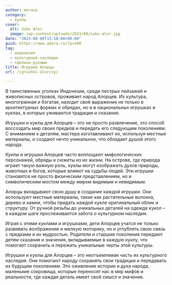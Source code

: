 ```yaml
---
author: morava
category:
  - куклы
cover:
  alt: Suku Alor
  image: /wp-content/uploads/2023/08/suku-alor.jpg
date: "2023-08-09T15:18:00+00:00"
guid: https://www.adora.ru/?p=448
tag:
  - индонезия
  - культурное-наследие
  - сделано-руками
title: Игрушки Алорцы
url: /igrushki-alorczy/

---
```

В таинственных уголках Индонезии, среди пестрых пейзажей и живописных островов, проживает народ Алорцев. Их культура, многогранная и богатая, находит своё выражение не только в архитектурных формах и обрядах, но и в национальных игрушках и куклах, в которых уживаются традиции и сказания.

Игрушки и куклы для Алорцев – это не просто развлечение, это способ воссоздать мир своих предков и передать его следующим поколениям. С вниманием к деталям, мастера изготавливают их, используя местные материалы, и создают нечто уникальное, что обладает душой этого народа.

Куклы и игрушки Алорцев часто воплощают мифологических персонажей, обряды и сюжеты из их жизни. На острове, где природа играет такую важную роль, куклы могут изображать духов природы, животных и богов, которые влияют на судьбы людей. Эти игрушки становятся не просто физическим представлением, но и символическим мостом между миром видимым и невидимым.

Алорцы вкладывают свою душу в создание каждой игрушки. Они используют местные материалы, такие как растительные волокна, дерево и камни, чтобы придать каждой кукле оригинальный облик и структуру. От ручной резьбы до уникальных деталей на одежде кукол – в каждом шаге прослеживается забота о культурном наследии.

Играя с этими куклами и игрушками, дети Алорцев учатся не только развивать воображение и мелкую моторику, но и углублять свою связь с предками и их мудростью. Родители и старшие поколения передают детям сказания и значения, вкладываемые в каждую куклу, что помогает сохранить и пережить уникальные черты этой культуры.

Игрушки и куклы для Алорцев – это неотъемлемая часть их культурного наследия. Они помогают народу сохранять свои традиции и передавать их будущим поколениям. Это оживление истории и духа народа, маленькие сокровища, которые переносят нас в мир мифов и реальности, где каждая деталь имеет свой смысл и значение.
